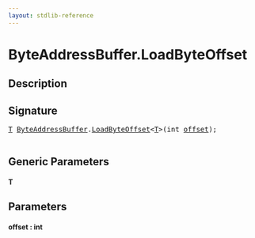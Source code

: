 ```yaml
---
layout: stdlib-reference
---
```


# ByteAddressBuffer\.LoadByteOffset

## Description





## Signature 

<pre>
<a href="loadbyteoffset-048.md#typeparam-T" class="code_type">T</a> <a href="index.md" class="code_type">ByteAddressBuffer</a>.<a href="loadbyteoffset-048.md">LoadByteOffset</a>&lt;<a href="loadbyteoffset-048.md#typeparam-T" class="code_type">T</a>&gt;(<span class="code_keyword">int</span> <a href="loadbyteoffset-048.md#decl-offset" class="code_param">offset</a>);

</pre>

## Generic Parameters

####  <a id="typeparam-T"></a>T

## Parameters

####  <a id="decl-offset"></a>offset  : int


<script>
// Fix .md links to .html when on ReadTheDocs
if (window.location.hostname.includes('readthedocs') || 
    window.location.hostname.includes('rtfd.io')) {
  document.addEventListener('DOMContentLoaded', function() {
    const links = document.querySelectorAll('a');
    links.forEach(link => {
      if (link.getAttribute('href') && link.getAttribute('href').endsWith('.md')) {
        link.href = link.href.replace(/\.md($|#|\?)/, '.html$1');
      }
    });
  });
}
</script>

